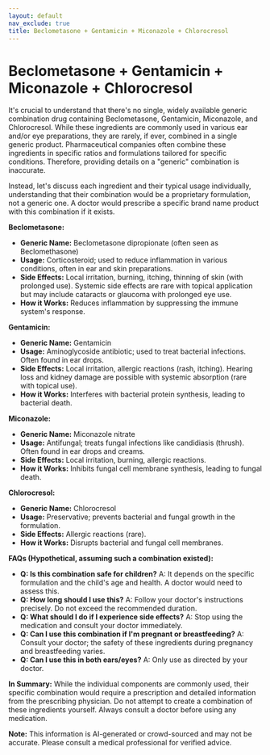 ```yaml
---
layout: default
nav_exclude: true
title: Beclometasone + Gentamicin + Miconazole + Chlorocresol
---
```


# Beclometasone + Gentamicin + Miconazole + Chlorocresol

It's crucial to understand that there's no single, widely available generic combination drug containing Beclometasone, Gentamicin, Miconazole, and Chlorocresol.  While these ingredients are commonly used in various ear and/or eye preparations, they are rarely, if ever, combined in a single generic product.  Pharmaceutical companies often combine these ingredients in specific ratios and formulations tailored for specific conditions.  Therefore, providing details on a "generic" combination is inaccurate.

Instead, let's discuss each ingredient and their typical usage individually, understanding that their combination would be a proprietary formulation, not a generic one.  A doctor would prescribe a specific brand name product with this combination if it exists.


**Beclometasone:**

* **Generic Name:** Beclometasone dipropionate (often seen as Beclomethasone)
* **Usage:**  Corticosteroid; used to reduce inflammation in various conditions, often in ear and skin preparations.
* **Side Effects:** Local irritation, burning, itching, thinning of skin (with prolonged use). Systemic side effects are rare with topical application but may include cataracts or glaucoma with prolonged eye use.
* **How it Works:**  Reduces inflammation by suppressing the immune system's response.


**Gentamicin:**

* **Generic Name:** Gentamicin
* **Usage:** Aminoglycoside antibiotic; used to treat bacterial infections. Often found in ear drops.
* **Side Effects:**  Local irritation, allergic reactions (rash, itching).  Hearing loss and kidney damage are possible with systemic absorption (rare with topical use).
* **How it Works:**  Interferes with bacterial protein synthesis, leading to bacterial death.


**Miconazole:**

* **Generic Name:** Miconazole nitrate
* **Usage:** Antifungal; treats fungal infections like candidiasis (thrush). Often found in ear drops and creams.
* **Side Effects:**  Local irritation, burning, allergic reactions.
* **How it Works:** Inhibits fungal cell membrane synthesis, leading to fungal death.


**Chlorocresol:**

* **Generic Name:** Chlorocresol
* **Usage:** Preservative; prevents bacterial and fungal growth in the formulation.
* **Side Effects:** Allergic reactions (rare).
* **How it Works:** Disrupts bacterial and fungal cell membranes.


**FAQs (Hypothetical, assuming such a combination existed):**

* **Q: Is this combination safe for children?** A:  It depends on the specific formulation and the child's age and health. A doctor would need to assess this.
* **Q: How long should I use this?** A:  Follow your doctor's instructions precisely.  Do not exceed the recommended duration.
* **Q: What should I do if I experience side effects?** A:  Stop using the medication and consult your doctor immediately.
* **Q: Can I use this combination if I'm pregnant or breastfeeding?** A:  Consult your doctor; the safety of these ingredients during pregnancy and breastfeeding varies.
* **Q: Can I use this in both ears/eyes?** A:  Only use as directed by your doctor.



**In Summary:**  While the individual components are commonly used, their specific combination would require a prescription and detailed information from the prescribing physician. Do not attempt to create a combination of these ingredients yourself. Always consult a doctor before using any medication.


**Note:** This information is AI-generated or crowd-sourced and may not be accurate. Please consult a medical professional for verified advice.